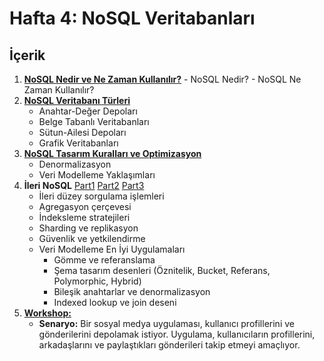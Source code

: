 # **Hafta 4: NoSQL Veritabanları**
## İçerik
1. [**NoSQL Nedir ve Ne Zaman Kullanılır?**](./hafta4.1.md)
	    - NoSQL Nedir?
	    - NoSQL Ne Zaman Kullanılır?
2. [**NoSQL Veritabanı Türleri**](./hafta4.1.md)
	- Anahtar-Değer Depoları
	- Belge Tabanlı Veritabanları
	- Sütun-Ailesi Depoları
	- Grafik Veritabanları
3. [**NoSQL Tasarım Kuralları ve Optimizasyon**](./hafta4.1.md)
	- Denormalizasyon
	- Veri Modelleme Yaklaşımları
4. **İleri NoSQL** [Part1](./hafta4.2.md) [Part2](./hafta4.3.md) [Part3](./hafta4.4.md)
	- İleri düzey sorgulama işlemleri
	- Agregasyon çerçevesi
	- İndeksleme stratejileri
	- Sharding ve replikasyon
	- Güvenlik ve yetkilendirme
	- Veri Modelleme En İyi Uygulamaları
		- Gömme ve referanslama
		- Şema tasarım desenleri (Öznitelik, Bucket, Referans, Polymorphic, Hybrid)
		- Bileşik anahtarlar ve denormalizasyon
		- Indexed lookup ve join deseni
5. [**Workshop:**](./hafta4.5.md)
	- **Senaryo:** Bir sosyal medya uygulaması, kullanıcı profillerini ve gönderilerini depolamak istiyor. Uygulama, kullanıcıların profillerini, arkadaşlarını ve paylaştıkları gönderileri takip etmeyi amaçlıyor.

